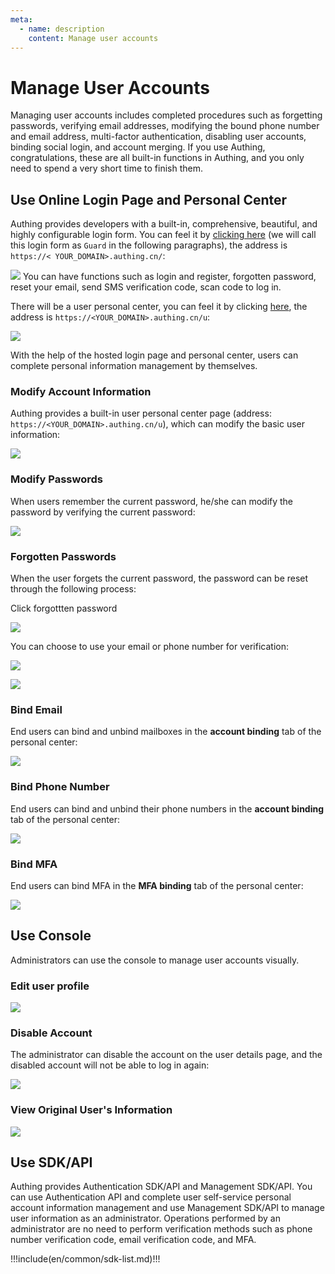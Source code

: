 ```yaml
---
meta:
  - name: description
    content: Manage user accounts
---
```


# Manage User Accounts

<LastUpdated/>

Managing user accounts includes completed procedures such as forgetting passwords, verifying email addresses, modifying the bound phone number and email address, multi-factor authentication, disabling user accounts, binding social login, and account merging. If you use Authing, congratulations, these are all built-in functions in Authing, and you only need to spend a very short time to finish them.

## Use Online Login Page and Personal Center

Authing provides developers with a built-in, comprehensive, beautiful, and highly configurable login form. You can feel it by [clicking here](https://sample-sso.authing.cn/) (we will call this login form as `Guard` in the following paragraphs), the address is `https://< YOUR_DOMAIN>.authing.cn/`:

![](./images/20201019174920.png)
You can have functions such as login and register, forgotten password, reset your email, send SMS verification code, scan code to log in.

There will be a user personal center, you can feel it by clicking [here](https://sample-sso.authing.cn/u), the address is `https://<YOUR_DOMAIN>.authing.cn/u`:

![](./images/20201019175127.png)

With the help of the hosted login page and personal center, users can complete personal information management by themselves.

### Modify Account Information

Authing provides a built-in user personal center page (address: `https://<YOUR_DOMAIN>.authing.cn/u`), which can modify the basic user information:

![](./images/20201019175127-1.png)

### Modify Passwords

When users remember the current password, he/she can modify the password by verifying the current password:

![](./images/20201019181257.png)

### Forgotten Passwords

When the user forgets the current password, the password can be reset through the following process:

Click forgottten password

![](./images/20201019181634.png)

You can choose to use your email or phone number for verification:


![](./images/20201019193540.png)

![](./images/20201019193845.png)
### Bind Email

End users can bind and unbind mailboxes in the **account binding** tab of the personal center:

![](./images/20201019200112.png)

### Bind Phone Number

End users can bind and unbind their phone numbers in the **account binding** tab of the personal center:

![](./images/20201019200112-1.png)

### Bind MFA

End users can bind MFA in the **MFA binding** tab of the personal center:

![](./images/20201019200549.png)

## Use Console

Administrators can use the console to manage user accounts visually.

### Edit user profile

![](./images/Xnip2021-02-26_11-53-07.png)

### Disable Account

The administrator can disable the account on the user details page, and the disabled account will not be able to log in again:

![](./images/20201019200707.png)

### View Original User's Information

![](./images/Xnip2021-02-26_11-53-56.png)

## Use SDK/API

Authing provides Authentication SDK/API and Management SDK/API. You can use Authentication API and complete user self-service personal account information management and use Management SDK/API to manage user information as an administrator. Operations performed by an administrator are no need to perform verification methods such as phone number verification code, email verification code, and MFA.

!!!include(en/common/sdk-list.md)!!!
